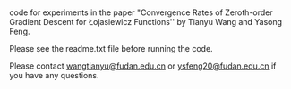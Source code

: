 ### 
code for experiments in the paper "Convergence Rates of Zeroth-order Gradient Descent for Łojasiewicz Functions'' by Tianyu Wang and Yasong Feng. 

Please see the readme.txt file before running the code. 

Please contact wangtianyu@fudan.edu.cn or ysfeng20@fudan.edu.cn if you have any questions. 
